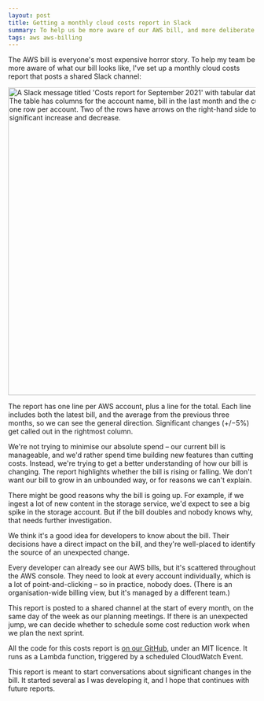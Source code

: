 ```yaml
---
layout: post
title: Getting a monthly cloud costs report in Slack
summary: To help us be more aware of our AWS bill, and more deliberate in what we spend, we've set up a monthly report of all our cloud bills to Slack.
tags: aws aws-billing
---
```


The AWS bill is everyone's most expensive horror story.
To help my team be more aware of what our bill looks like, I've set up a monthly cloud costs report that posts a shared Slack channel:

<img src="/images/2021/costs_report_2x.png" srcset="/images/2021/costs_report_2x.png 2x, /images/2021/costs_report_1x.png 1x" style="width: 626px;" alt="A Slack message titled 'Costs report for September 2021' with tabular data in a code block. The table has columns for the account name, bill in the last month and the current month, and one row per account. Two of the rows have arrows on the right-hand side to indicate a significant increase and decrease.">

The report has one line per AWS account, plus a line for the total.
Each line includes both the latest bill, and the average from the previous three months, so we can see the general direction.
Significant changes (+/&minus;5%) get called out in the rightmost column.

We're not trying to minimise our absolute spend – our current bill is manageable, and we'd rather spend time building new features than cutting costs.
Instead, we're trying to get a better understanding of how our bill is changing.
The report highlights whether the bill is rising or falling.
We don't want our bill to grow in an unbounded way, or for reasons we can't explain.

There might be good reasons why the bill is going up.
For example, if we ingest a lot of new content in the storage service, we'd expect to see a big spike in the storage account.
But if the bill doubles and nobody knows why, that needs further investigation.

We think it's a good idea for developers to know about the bill.
Their decisions have a direct impact on the bill, and they're well-placed to identify the source of an unexpected change.

Every developer can already see our AWS bills, but it's scattered throughout the AWS console.
They need to look at every account individually, which is a lot of point-and-clicking – so in practice, nobody does.
(There is an organisation-wide billing view, but it's managed by a different team.)

This report is posted to a shared channel at the start of every month, on the same day of the week as our planning meetings.
If there is an unexpected jump, we can decide whether to schedule some cost reduction work when we plan the next sprint.

All the code for this costs report is [on our GitHub][github], under an MIT licence.
It runs as a Lambda function, triggered by a scheduled CloudWatch Event.

This report is meant to start conversations about significant changes in the bill.
It started several as I was developing it, and I hope that continues with future reports.

[github]: https://github.com/wellcomecollection/platform-infrastructure/tree/c41e6c32e6ddd5d3c6bcd834013e9399c2f3d18c/costs_report
